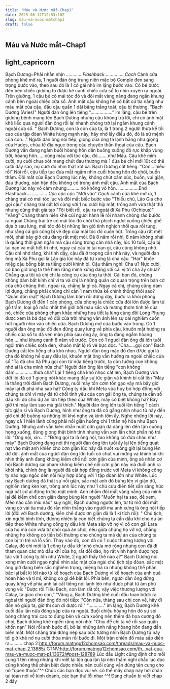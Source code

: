 ```yaml
---
title: "Máu và Nước mắt~Chap1"
date: 2025-06-12T12:53:10Z
slug: mau-va-nuoc-matchap1
draft: false
---
```


## Máu và Nước mắt~Chap1

## light_capricorn

Bạch Dương~Phải nhẫn nhịn
 .............*Flashback*...............
*Cạch*
Cánh cửa phòng khẽ mở ra, 1 người đàn ông trung niên mặc bộ Comple đen sang trọng bước vào, theo sau đó là 1 cô gái nhỏ im lặng bước vào. Cô bé bước đến bên chiếc giường to được kê cạnh chiếc cửa sổ to nhìn xuyên ra ngoài. Trên giường, 1 cậu bé có mái tóc đỏ và đôi mắt vàng nắng đang ngắn khung cảnh bên ngoài chiếc cửa sổ. Ánh mắt cậu không hề có bất cứ tia nắng như màu mắt của cậu, đầu cậu quấn 1 dải băng trắng toát, cậu bị thương.
"Bạch Dương (Aries)" Người đàn ông lên tiếng
"................." im lặng, cậu bé trên giường bệnh mang tên Bạch Dương nhưng cậu không trả lời, chỉ có ánh mặt khẽ liếc qua người đàn ông rồi lại nhanh chóng trở lại ngắm khung cảnh ngoài cửa sổ.
" Bạch Dương, con là con của ta, là 1 trong 2 người thừa kế tối cao của tập đòan White hùng mạnh này, hãy nhớ lấy điều đó, đó là sứ mệnh của con..." Người đàn ông nói tiếp, giọng của ông ta lạnh băng như giọng của Hades, chúa tể địa ngục trong câu chuyện thần thoại của cậu.
Bạch Dương vẫn đang ngắm buổi hòang hôn dần buông xuống đỏ rực khắp vùng trời, hòang hôn......cùng màu với tóc cậu, đỏ........như Máu. Cậu khẽ mỉm cười, nụ cười chua xót mang chút đau thương mà 1 đứa bé chỉ mới 10t có thể cười đây sao, nụ cười đó nhìn thật xót xa. Bạch Dương cất tiếng:
"Con....hiểu rồi" Nói rồi, cậu tiếp tục đưa mắt ngắm nhìn cuổi hòang hôn đỏ chói, buồn thảm.
Đôi mắt của Bạch Dương lúc này, không chút cảm xúc, buồn, vui giận, đau thương, oán hận đều không có trong ánh mắt cậu. Ánh mắt của Bạch Dương lúc này vô cảm nhưng...........nó không vô hồn.
 ................End Flashback................
*Cộc cộc cộc*
"Mời vào"
*Cạch* cánh cửa khẽ mở ra, 1 chàng trai có mái tóc lục và đôi mắt biếc bước vào
"Thiếu chủ, Lão Gia cho gọi cậu" chàng trai cất lời cùng với 1 nụ cười híp mắt, trông anh vừa thật thà nhưng cũng thật giả tạo
"Tôi biết rồi, cậu ra ngoài đi Xà Phu (Ochipus)"
"Vâng" Chàng thanh niên khẽ cúi người hành lễ rồi nhanh chóng rảo bưiớc ra ngoài
Chàng trai trẻ có mái tóc đỏ chói thả phịch người xuống chiếc ghế dựa ở sau lưng, mái tóc đỏ bị những làn gió tinh nghịch thổi qua rối tung, như rằng cả gió cũng bị vẻ đẹp của mái tóc đó cuốn hút. Trông cậu rất mệt mỏi, phải bây giờ câu đang rất mệt mỏi. Đã 8 năm rồi nhỉ, 8 năm không phải là quãng thời gian ngắn mà cậu sống trong căn nhà này, lúc 10 tuổi, cậu bị tai nạn và mất hết trí nhớ, ngay cả cậu bị tai nạn gì, cậu cũng không nhớ. Cậu chỉ nhớ rằng, khi tỉnh dậy, cậu đã ở tropng căn nhà này, và người đàn ông mà Xà Phu gọi là Lão gia lúc nãy đã tự xưng là cha cậu.
"Har" khóe miệg cậu bỗng bật ra tiếng cười khinh bỉ. Cậu thầm nghĩ:
Cha ư? Nực cười, có bao giờ ông ta thể hiện rằng mình xứng đáng với cái vị trí cha ấy chưa? Chẳng qua tôi và chị chỉ là công cụ của ông ta thôi. Cái bọn đó, chúng không dám bất kính chỉ vì ta và chị là những quân cờ quan trọng trên bàn cờ của chủ chúng thôi, ngoài ra, chẳng là gì cả. Ngay cả chị, chúng cũng dám lợi dụng, chẳng phải chúng chỉ cần 1 nam thừa kế chính thống thôi sao?
"Quân đốn mạt" Bạch Dương lầm bầm rồi đứng dậy, bước ra khỏi phòng.
Bạch Dương đi đến 1 căn phòng, cửa phòng là chiếc cửa đôi lớn được làm từ gỗ trầm, loại gỗ mắc nhất thế giới bởi màu sắc và hương thơm tinh tế của nó, chiếc cửa phòng chạm khắc những họa tiết lạ lùng cùng đôi Long Phụng được xem là bá đạo vô đối của trời nhưng vẫn ánh lên sự oai nghiêm cuốn hút người nhìn vào chiếc cửa. Bạch Dương mở cửa bước vào trong. Có 1 người đàn ông mặc đồ đen đứng quay lưng về phía cậu, khuôn mặt hướng ra chiếc cửa sổ to đã vén màn phía sau ông ấy, ông ta đang ngắm hòang hôn.....như khung cảnh 8 năm về trước. Còn có 1 người đàn ông đã lớn tuổi ngồi trên chiếc sofa đen, khuôn mặt lộ rõ vẻ bực dọc.
"Cha.....gọi con" Bạch Dương cất lên tiếng cha khó nhọc. Người đàn ông mặc đồ đen đ7ợc gọi là cha đó không hề quay đầu lại, khuôn mặt ông vẫn hướng ra ngoài chiếc cửa sổ
"Ta đã cho Xà Phu gọi con từ nửa tiếng trước, ta còn tưởng con không nhớ ai là cha mình nữa chứ" Người đàn ông lên tiếng
"con không dám...............thưa cha" Lại 1 tiếng cha khó nhọc cất lên, Bạch Dương vừa dứt lời đã có 1 giọng nói khác mang đầy sự tức giận và khinh bỉ cất lên
"Mày là thằng trời đánh Bạch Dương, nuôi mày tốn cơm tốn gạo vậy mà bây giờ mày lại đi phá nhà sao hả? Công ty dầu khí Meta vừa hủy bỏ hợp đồng với chúng ta chỉ vì mày đã từ chối tình yêu của con gái ông ta, chúng ta cần số dầu khí đó cho dự án lớn tiếp theo của White, mày có biết không hả? Bây giờ thì mày làm sao mà giải thích."
Người đàn ông lớn tuổi lên tiếng 1 cách tức giận sỉ vả Bạch Dương, hình như ông ta đã cố gắng nhịn nhục từ nãy đến giờ chỉ để buông ra những lời khó nghe và kinh tởm ấy.
Nghe những lời này, ngay cả 1 hiền lành cũng phải nổi giận huống chi 1 thần nộ hỏa như Bạch Dương. Nhưng anh vẫn kiên nhẫn nuốt cơn giận đã dâng lên đến tận cuống họng xuống, dùng giọng thật bình tĩnh nhưng vẫn xen lẫn chút phẫn nộ trả lời:
"Ông nội, xin...."
"Đừng gọi ta là ông nội, tao không có đứa cháu như mày" Bạch Dương đang nói thì người đàn ông lớn tuổi ấy lại lên tiếng quát nạt vào mặt anh khiến cho cơn giận lúc nãy đã nuốt xuống giờ lại bùng lên dữ dội. ánh mắt của người đàn ông lớn tuổi có chút vui mừng và khinh bỉ khi nhìn thấy anh đang không kiềm chế nổi cơn giận của mình, ông sẽ nhân cơ hội Bạch dương sai phạm không kiềm chế nổi cơn giận này mà đuổi anh ra khỏi nhà, chính ông là người đã cắt hợp đồng trước với Meta vì không công ty nào ngu ngốc đến nỗi hủy hợp đồng với 1 tập đòan lớn như White.
Lúc này Bạch dương đã thật sự nổi giận, sắc mặt anh đỏ bừng lên vì giận dữ, nghiến răng kèn kẹt, trông anh lúc này như 1 chú cừu điên tiết sẵn sàng húc ngã bất cứ ai đứng trước mặt mình. Anh nhắm đôi mắt vàng nắng của mình lại để kiềm chế cơn giận đang bùng lên người "Muốn hại ta sao, để xem, Mèo nào cắn mỉu nào" suy nghĩ, Bạch dương ngước lên, từ từ mở đôi mắt vàng có vài tia máu đỏ rằn nhìn thẳng vào người mà anh xưng là ông nội tiếp lời (đối với Bạch dương, kiền chế được ơn giận đã là 1 kì tích rồi):
" Chủ tịch, xin người bình tĩnh, đương nhiên là con biết chúng ta cần dầu khí cho dự án tiếp theo White nhưng công ty dầu khí Meta sắp vỡ nợ vì cô con gái Lara của họ mà con vừa từ chối quá ăn chơi, nếu giữa chừng họ vỡ nợ, chẳng những họ không có tiền bồi thường cho chúng ta mà dự án của chúng ta còn bị trì trệ và lỗ vốn. Thay vào đó, con đã có 1 cuộc thương lượng với Calay, đó chỉ mới là 1 công ty dầu khí nhỏ chưa mở rộng nhưng con đã đi tham quan các mỏ dầu khí của họ, rất dồi dào, họ rất vinh hạnh được hợp tác với 1 công ty lớn như White, 2 người thấy thế nào ạ?" Bạch Dương nói xong mỉm cười ngạo nghễ nhìn sắc mặt của ngài chủ tịch tập đòan. sắc mặt ông giờ đang biến sắc nghiêm trọng, miệng há ra nhưng không thể phản bác lại bất kì lời nào từ kế hoạch của Bạch Dương vì kế hoạch của anh quá hòan hảo và tỉ mỉ, không co gì để bắt lỗi. Phía bên, người đàn ông đứng quay lưng về phía anh lại cất tiếng nói lạnh lẽo như được phát từ âm phủ vọng về:
"Được rồi Tiểu Bạch, con làm rất tốt, vậy việc thương lượng với Calay, ta giao cho con,"
"Vâng ạ, Bạch Dương khẽ cuối đầu toan bứơc ra ngòai thì người đàn ông đó nói tiếp:
''Còn nữa, tháng sau chị con về, hãy đi đón nó giúp ta, giờ thì con đi được rồi"
"............" im lặng, Bạch Dương khẽ cuối đầu lần nữa đóng sập cửa ra ngoài.
Buổi chiều hòang hôn đỏ sự soi bóng chàng trai cao to đứng bên vệ cửa xuống nền thềm đá hoa cương đỏ chói, Bạch dương khẽ ngiến răng nói nhỏ: "Chịu để chị ta về rồi sao quân khốn nạn" Nói rồi anh bước đi, bỏ lại những ánh nắng hòang hôn đang dần biến mất. Một chàng trai đứng nép sau bức tường nhìn Bạch Dương từ nãy tới giờ khẽ nở nụ cười thỏa mãn rồi bước đi.
Một trận chiến đổ máu sắp diễn ra..........
chap 2:http://forum.matngu12chomsao.com/threads/mau-va-nuoc-mat-chap-2.13885/
GTNV:http://forum.matngu12chomsao.com/th...vat-cua-mau-va-muoc-mat-p1.13672/#post-128789
Lúc đầu Light cũng định cho mỗi cung 1 tên riêng nhưng khi viết lại lộn qua lộn lại nên thầm nghĩ chắc lúc đọc cũng không thể phân biệt được nhiều nên cuối cùng vẫn dùng tên cung cho nó "quen thuộc"^^ Chúc các bạn đọc vui vẻ. có thể mấy chap này hơi chán tại tòan nói về kinh doanh, các bạn thứ lỗi nhar ^^! Đang chuẩn bị viết chap 2 đây